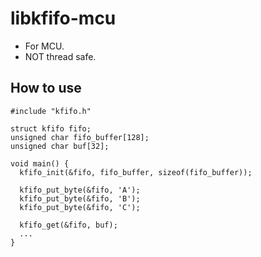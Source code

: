 # libkfifo-mcu
* For MCU.
* NOT thread safe.

## How to use
```
#include "kfifo.h"

struct kfifo fifo;
unsigned char fifo_buffer[128];
unsigned char buf[32];

void main() {
  kfifo_init(&fifo, fifo_buffer, sizeof(fifo_buffer));

  kfifo_put_byte(&fifo, 'A');
  kfifo_put_byte(&fifo, 'B');
  kfifo_put_byte(&fifo, 'C');
  
  kfifo_get(&fifo, buf);
  ...
}
```
